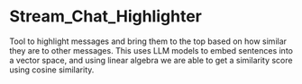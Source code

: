 # Stream_Chat_Highlighter
Tool to highlight messages and bring them to the top based on how similar they are to other messages. This uses LLM models to embed sentences into a vector space, and using linear algebra we are able to get a similarity score using cosine similarity.
